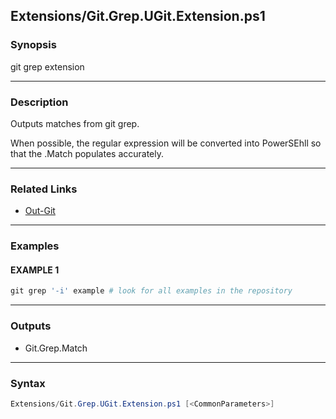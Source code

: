 
Extensions/Git.Grep.UGit.Extension.ps1
--------------------------------------




### Synopsis
git grep extension



---


### Description

Outputs matches from git grep.

When possible, the regular expression will be converted into PowerSEhll so that the .Match populates accurately.



---


### Related Links
* [Out-Git](Out-Git.md)





---


### Examples
#### EXAMPLE 1
```PowerShell
git grep '-i' example # look for all examples in the repository
```



---


### Outputs
* Git.Grep.Match






---


### Syntax
```PowerShell
Extensions/Git.Grep.UGit.Extension.ps1 [<CommonParameters>]
```



